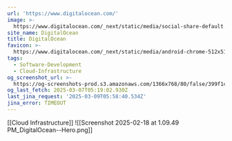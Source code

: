 ```yaml
---
url: 'https://www.digitalocean.com/'
image: >-
  https://www.digitalocean.com/_next/static/media/social-share-default.e8530e9e.jpeg
site_name: DigitalOcean
title: DigitalOcean
favicon: >-
  https://www.digitalocean.com/_next/static/media/android-chrome-512x512.5f2e6221.png
tags:
  - Software-Development
  - Cloud-Infrastructure
og_screenshot_url: >-
  https://og-screenshots-prod.s3.amazonaws.com/1366x768/80/false/399f1c951f7294deb9f1126dac6645317590a67b2723e2940a0727b8ad682566.jpeg
og_last_fetch: 2025-03-07T05:19:02.930Z
last_jina_request: '2025-03-09T05:58:40.534Z'
jina_error: TIMEOUT
---
```

[[Cloud Infrastructure]]
![[Screenshot 2025-02-18 at 1.09.49 PM_DigitalOcean--Hero.png]]
